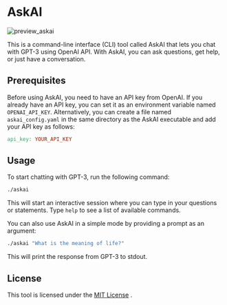 # AskAI

![preview_askai](https://user-images.githubusercontent.com/50045289/227156465-ca30161d-4b62-4c7d-bd67-b43dca32c228.gif)


This is a command-line interface (CLI) tool called AskAI that lets you chat with GPT-3 using OpenAI API. With AskAI, you can ask questions, get help, or just have a conversation.
## Prerequisites

Before using AskAI, you need to have an API key from OpenAI. If you already have an API key, you can set it as an environment variable named `OPENAI_API_KEY`. Alternatively, you can create a file named `askai_config.yaml` in the same directory as the AskAI executable and add your API key as follows:

```makefile
api_key: YOUR_API_KEY
```


## Usage

To start chatting with GPT-3, run the following command:

```bash
./askai
```



This will start an interactive session where you can type in your questions or statements. Type `help` to see a list of available commands.

You can also use AskAI in a simple mode by providing a prompt as an argument:

```bash
./askai "What is the meaning of life?"
```



This will print the response from GPT-3 to stdout.
## License

This tool is licensed under the [MIT License](https://github.com/sashabaranov/go-openai/blob/master/LICENSE) .
